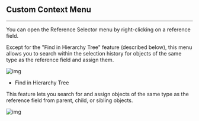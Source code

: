 ## Custom Context Menu
---
You can open the Reference Selector menu by right-clicking on a reference field.

Except for the "Find in Hierarchy Tree" feature (described below), this menu allows you to search within the selection history for objects of the same type as the reference field and assign them.

![img](https://emptybraces.github.io/reference-selector/images/reference_set_context1.jpg)

- Find in Hierarchy Tree

This feature lets you search for and assign objects of the same type as the reference field from parent, child, or sibling objects.

![img](https://emptybraces.github.io/reference-selector/images/reference_set_context2.jpg)
